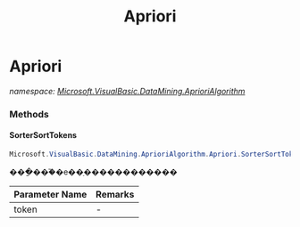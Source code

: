 ﻿---
title: Apriori
---

# Apriori
_namespace: [Microsoft.VisualBasic.DataMining.AprioriAlgorithm](N-Microsoft.VisualBasic.DataMining.AprioriAlgorithm.html)_





### Methods

#### SorterSortTokens
```csharp
Microsoft.VisualBasic.DataMining.AprioriAlgorithm.Apriori.SorterSortTokens(System.String)
```
���ַ���֮�е��ַ������������

|Parameter Name|Remarks|
|--------------|-------|
|token|-|




